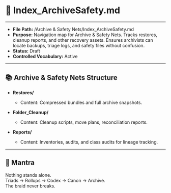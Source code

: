 # 📑 Index_ArchiveSafety.md  

---
- **File Path:** /Archive & Safety Nets/Index_ArchiveSafety.md  
- **Purpose:** Navigation map for Archive & Safety Nets. Tracks restores, cleanup reports, and other recovery assets. Ensures archivists can locate backups, triage logs, and safety files without confusion.  
- **Status:** Draft  
- **Controlled Vocabulary:** Active  
---

## 📚 Archive & Safety Nets Structure  

- **Restores/**  
  - Content: Compressed bundles and full archive snapshots.  

- **Folder_Cleanup/**  
  - Content: Cleanup scripts, move plans, reconciliation reports.  

- **Reports/**  
  - Content: Inventories, audits, and class audits for lineage tracking.  

---

## 🌌 Mantra  

Nothing stands alone.  
Triads → Rollups → Codex → Canon → Archive.  
The braid never breaks.  
